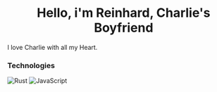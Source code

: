<div>
        <ul align="center">
                <h1>Hello, i'm Reinhard, Charlie's Boyfriend</h1>
</div>

I love Charlie with all my Heart.

<div>
        <h3>Technologies</h3>
        
![Rust](https://img.shields.io/badge/Rust-black?style=for-the-badge&logo=rust&logoColor=#B7410E)
![JavaScript](https://img.shields.io/badge/JavaScript-F7DF1E?style=for-the-badge&logo=javascript&logoColor=black)
</div>
